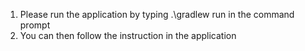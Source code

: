 1. Please run the application by typing .\gradlew run in the command prompt
2. You can then follow the instruction in the application
